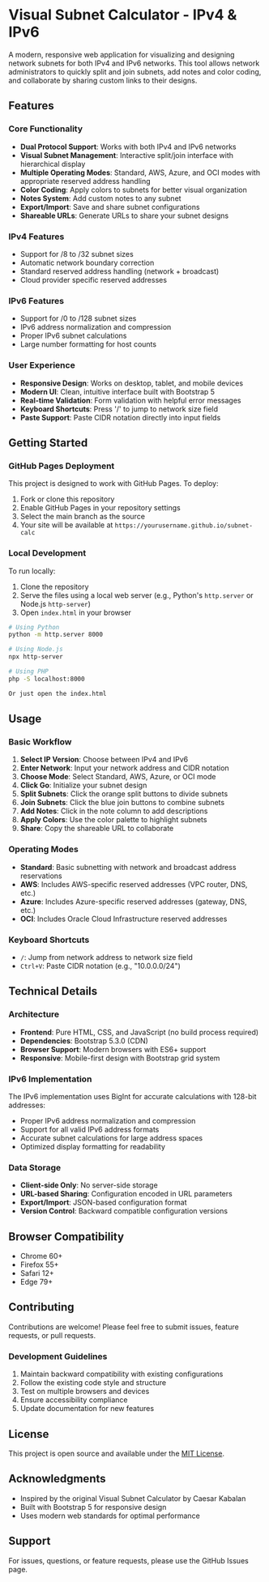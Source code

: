 # Visual Subnet Calculator - IPv4 & IPv6

A modern, responsive web application for visualizing and designing network subnets for both IPv4 and IPv6 networks. This tool allows network administrators to quickly split and join subnets, add notes and color coding, and collaborate by sharing custom links to their designs.

## Features

### Core Functionality
- **Dual Protocol Support**: Works with both IPv4 and IPv6 networks
- **Visual Subnet Management**: Interactive split/join interface with hierarchical display
- **Multiple Operating Modes**: Standard, AWS, Azure, and OCI modes with appropriate reserved address handling
- **Color Coding**: Apply colors to subnets for better visual organization
- **Notes System**: Add custom notes to any subnet
- **Export/Import**: Save and share subnet configurations
- **Shareable URLs**: Generate URLs to share your subnet designs

### IPv4 Features
- Support for /8 to /32 subnet sizes
- Automatic network boundary correction
- Standard reserved address handling (network + broadcast)
- Cloud provider specific reserved addresses

### IPv6 Features
- Support for /0 to /128 subnet sizes
- IPv6 address normalization and compression
- Proper IPv6 subnet calculations
- Large number formatting for host counts

### User Experience
- **Responsive Design**: Works on desktop, tablet, and mobile devices
- **Modern UI**: Clean, intuitive interface built with Bootstrap 5
- **Real-time Validation**: Form validation with helpful error messages
- **Keyboard Shortcuts**: Press '/' to jump to network size field
- **Paste Support**: Paste CIDR notation directly into input fields

## Getting Started

### GitHub Pages Deployment

This project is designed to work with GitHub Pages. To deploy:

1. Fork or clone this repository
2. Enable GitHub Pages in your repository settings
3. Select the main branch as the source
4. Your site will be available at `https://yourusername.github.io/subnet-calc`

### Local Development

To run locally:

1. Clone the repository
2. Serve the files using a local web server (e.g., Python's `http.server` or Node.js `http-server`)
3. Open `index.html` in your browser

```bash
# Using Python
python -m http.server 8000

# Using Node.js
npx http-server

# Using PHP
php -S localhost:8000

Or just open the index.html
```

## Usage

### Basic Workflow

1. **Select IP Version**: Choose between IPv4 and IPv6
2. **Enter Network**: Input your network address and CIDR notation
3. **Choose Mode**: Select Standard, AWS, Azure, or OCI mode
4. **Click Go**: Initialize your subnet design
5. **Split Subnets**: Click the orange split buttons to divide subnets
6. **Join Subnets**: Click the blue join buttons to combine subnets
7. **Add Notes**: Click in the note column to add descriptions
8. **Apply Colors**: Use the color palette to highlight subnets
9. **Share**: Copy the shareable URL to collaborate

### Operating Modes

- **Standard**: Basic subnetting with network and broadcast address reservations
- **AWS**: Includes AWS-specific reserved addresses (VPC router, DNS, etc.)
- **Azure**: Includes Azure-specific reserved addresses (gateway, DNS, etc.)
- **OCI**: Includes Oracle Cloud Infrastructure reserved addresses

### Keyboard Shortcuts

- `/`: Jump from network address to network size field
- `Ctrl+V`: Paste CIDR notation (e.g., "10.0.0.0/24")

## Technical Details

### Architecture

- **Frontend**: Pure HTML, CSS, and JavaScript (no build process required)
- **Dependencies**: Bootstrap 5.3.0 (CDN)
- **Browser Support**: Modern browsers with ES6+ support
- **Responsive**: Mobile-first design with Bootstrap grid system

### IPv6 Implementation

The IPv6 implementation uses BigInt for accurate calculations with 128-bit addresses:

- Proper IPv6 address normalization and compression
- Support for all valid IPv6 address formats
- Accurate subnet calculations for large address spaces
- Optimized display formatting for readability

### Data Storage

- **Client-side Only**: No server-side storage
- **URL-based Sharing**: Configuration encoded in URL parameters
- **Export/Import**: JSON-based configuration format
- **Version Control**: Backward compatible configuration versions

## Browser Compatibility

- Chrome 60+
- Firefox 55+
- Safari 12+
- Edge 79+

## Contributing

Contributions are welcome! Please feel free to submit issues, feature requests, or pull requests.

### Development Guidelines

1. Maintain backward compatibility with existing configurations
2. Follow the existing code style and structure
3. Test on multiple browsers and devices
4. Ensure accessibility compliance
5. Update documentation for new features

## License

This project is open source and available under the [MIT License](LICENSE).

## Acknowledgments

- Inspired by the original Visual Subnet Calculator by Caesar Kabalan
- Built with Bootstrap 5 for responsive design
- Uses modern web standards for optimal performance

## Support

For issues, questions, or feature requests, please use the GitHub Issues page.
